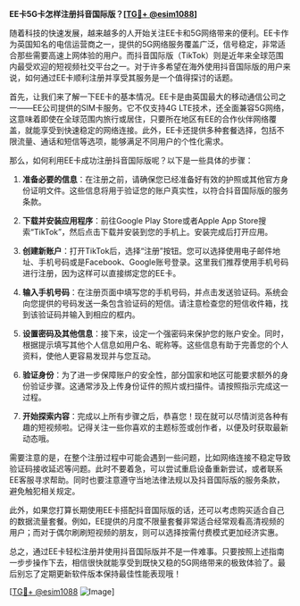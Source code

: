 **EE卡5G卡怎样注册抖音国际版？[[TG💪+ @esim1088](https://t.me/s/esim1088)]**

随着科技的快速发展，越来越多的人开始关注EE卡和5G网络带来的便利。EE卡作为英国知名的电信运营商之一，提供的5G网络服务覆盖广泛，信号稳定，非常适合那些需要高速上网体验的用户。而抖音国际版（TikTok）则是近年来全球范围内最受欢迎的短视频社交平台之一。对于许多希望在海外使用抖音国际版的用户来说，如何通过EE卡顺利注册并享受其服务是一个值得探讨的话题。

首先，让我们来了解一下EE卡的基本情况。EE卡是由英国最大的移动通信公司之一——EE公司提供的SIM卡服务。它不仅支持4G LTE技术，还全面兼容5G网络，这意味着即使在全球范围内旅行或居住，只要所在地区有EE的合作伙伴网络覆盖，就能享受到快速稳定的网络连接。此外，EE卡还提供多种套餐选择，包括不限流量、通话和短信等选项，能够满足不同用户的个性化需求。

那么，如何利用EE卡成功注册抖音国际版呢？以下是一些具体的步骤：

1. **准备必要的信息**：在注册之前，请确保您已经准备好有效的护照或其他官方身份证明文件。这些信息将用于验证您的账户真实性，以符合抖音国际版的服务条款。

2. **下载并安装应用程序**：前往Google Play Store或者Apple App Store搜索“TikTok”，然后点击下载并安装到您的手机上。安装完成后打开应用。

3. **创建新账户**：打开TikTok后，选择“注册”按钮。您可以选择使用电子邮件地址、手机号码或是Facebook、Google账号登录。这里我们推荐使用手机号码进行注册，因为这样可以直接绑定您的EE卡。

4. **输入手机号码**：在注册页面中填写您的手机号码，并点击发送验证码。系统会向您提供的号码发送一条包含验证码的短信。请注意检查您的短信收件箱，找到该验证码并输入到相应的框内。

5. **设置密码及其他信息**：接下来，设定一个强密码来保护您的账户安全。同时，根据提示填写其他个人信息如用户名、昵称等。这些信息有助于完善您的个人资料，使他人更容易发现并与您互动。

6. **验证身份**：为了进一步保障账户的安全性，部分国家和地区可能要求额外的身份验证步骤。这通常涉及上传身份证件的照片或扫描件。请按照指示完成这一过程。

7. **开始探索内容**：完成以上所有步骤之后，恭喜您！现在就可以尽情浏览各种有趣的短视频啦。记得关注一些你喜欢的主题标签或创作者，以便及时获取最新动态哦。

需要注意的是，在整个注册过程中可能会遇到一些问题，比如网络连接不稳定导致验证码接收延迟等问题。此时不要着急，可以尝试重启设备重新尝试，或者联系EE客服寻求帮助。同时也要注意遵守当地法律法规以及抖音国际版的服务条款，避免触犯相关规定。

此外，如果您打算长期使用EE卡搭配抖音国际版的话，还可以考虑购买适合自己的数据流量套餐。例如，EE提供的月度不限量套餐非常适合经常观看高清视频的用户；而对于偶尔刷刷短视频的朋友，则可以选择按需付费模式更加经济实惠。

总之，通过EE卡轻松注册并使用抖音国际版并不是一件难事。只要按照上述指南一步步操作下去，相信很快就能享受到既快又稳的5G网络带来的极致体验了。最后别忘了定期更新软件版本保持最佳性能表现哦！

[[TG💪+ @esim1088](https://t.me/s/esim1088) ![Image](https://i.postimg.cc/4NQfJmqS/Snipaste-2025-05-13-00-14-12.png)]